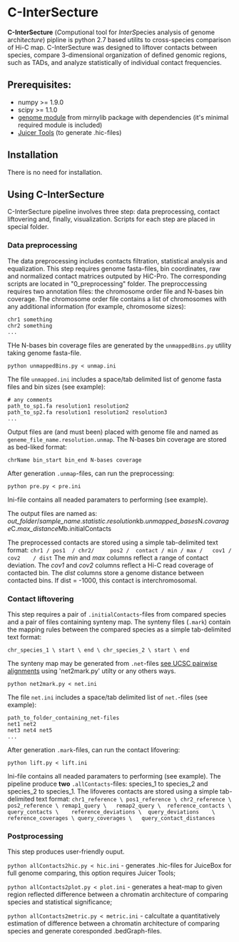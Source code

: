 # C-InterSecture
**C-InterSecture** (*C*omputional tool for *InterS*pecies analysis of genome archit*ecture*) pipline is python 2.7 based utilits to cross-species comparison of Hi-C map. C-InterSecture was designed to liftover contacts between species, compare 3-dimensional organization of defined genomic regions, such as TADs, and analyze statistically of individual contact frequencies.
 
## Prerequisites:
- numpy >= 1.9.0
- scipy >= 1.1.0
- [genome module](https://mirnylab.bitbucket.io/hiclib/_modules/mirnylib/genome.html) from mirnylib package with dependencies (it's minimal required module is included)
- [Juicer Tools](https://github.com/aidenlab/juicer) (to generate .hic-files)

## Installation
There is no need for installation.

## Using C-InterSecture
C-InterSecture pipeline involves three step: data preprocessing, contact liftovering and, finally, visualization. Scripts for each step are placed in special folder. 

### Data preprocessing
The data preprocessing includes contacts filtration, statistical analysis and equalization. This step requires genome fasta-files, bin coordinates, raw and normalized contact matrices outputed by HiC-Pro. The corresponding scripts are located in "0_preprocessing" folder.
The preproccessing requires two annotation files: the chromosome order file and N-bases bin coverage. The chromosome order file contains a list of chromosomes with any additional information (for example, chromosome sizes):
```
chr1 something
chr2 something
...
```
THe N-bases bin coverage files are generated by the `unmappedBins.py` utility taking genome fasta-file. 
```
python unmappedBins.py < unmap.ini
```
The file `unmapped.ini` includes a space/tab delimited list of genome fasta files and bin sizes (see example):
```
# any comments
path_to_sp1.fa resolution1 resolution2
path_to_sp2.fa resolution1 resolution2 resolution3
...
```
Output files are (and must been) placed with genome file and named as `geneme_file_name.resolution.unmap`. The N-bases bin coverage are stored as bed-liked format:
```
chrName bin_start bin_end N-bases coverage
```
After generation `.unmap`-files, can run the preprocessing:
```
python pre.py < pre.ini
```
Ini-file contains all neaded paramaters to performing (see example).

The output files are named as: *out_folder*/*sample_name*.*statistic*.*resolution*kb.*unmapped_bases*N.*covarage*C.*max_distance*Mb.initialContacts

The preprocessed contacts are stored using a simple tab-delimited text format:
```chr1	/ pos1	/ chr2/ 	pos2 /	contact	/ min /	max /	cov1 /	cov2	/ dist```
The *min* and *max* columns reflect a range of contact deviation. The *cov1* and *cov2* columns reflect a Hi-C read coverage of contacted bin. The *dist* columns store a genome distance between contacted bins. If dist = -1000, this contact is interchromosomal.

### Contact liftovering
This step requires a pair of `.initialContacts`-files from compared species and a pair of files containing synteny map. 
The synteny files (`.mark`) contain the mapping rules between the compared species as a simple tab-delimited text format:
```
chr_species_1 \ start \ end \ chr_species_2 \ start \ end
```
The synteny map may be generated from `.net`-files [see UCSC pairwise alignments](http://hgdownload.soe.ucsc.edu/downloads.html) using 'net2mark.py' utilty or any others ways.
```
python net2mark.py < net.ini
```
The file `net.ini` includes a space/tab delimited list of `net.`-files (see example):
```
path_to_folder_containing_net-files 
net1 net2
net3 net4 net5
...
```
After generation `.mark`-files, can run the contact lifovering:
```
python lift.py < lift.ini
```
Ini-file contains all neaded paramaters to performing (see example).
The pipeline produce **two** `.allContacts`-files: species_1 to species_2 and species_2 to species_1.
The lifoveres contacts are stored using a simple tab-delimited text format:
```chr1_reference \	pos1_reference \ chr2_reference \ pos2_reference \ remap1_query \	remap2_query \	reference_contacts \	query_contacts \	reference_deviations \	query_deviations	\ reference_coverages \	query_coverages	\	query_contact_distances```

### Postprocessing
This step produces user-friendly ouput.

`python allContacts2hic.py < hic.ini` - generates .hic-files for JuiceBox for full genome comparing, this option requires Juicer Tools;

`python allContacts2plot.py < plot.ini` - generates a heat-map to given region reflected difference between a chromatin architecture of comparing species and statistical significance;

`python allContacts2metric.py < metric.ini` - calcultate a quantitatively estimation of difference between a chromatin architecture of comparing species  and generate coresponded .bedGraph-files.
